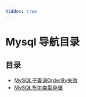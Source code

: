 ```yaml
---
hidden: true
---
```

# Mysql 导航目录

## 目录
* [MySQL子查询OrderBy失效](./mysql-orderByInvalidation.md)
* [MySQL布尔类型存储](./mysql-boolean-data-storage.md)
